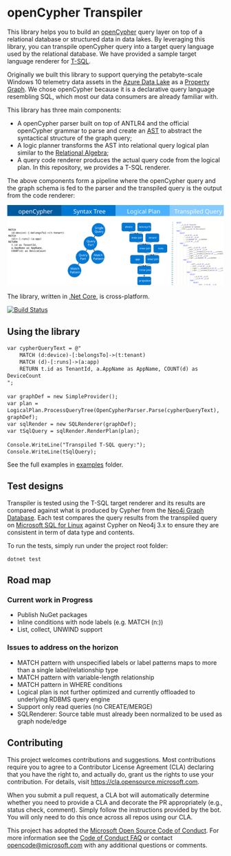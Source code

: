 # openCypher Transpiler


This library helps you to build an [openCypher](http://www.opencypher.org/) query layer on top of a relational database or structured data in data lakes. By leveraging this library, you can transpile openCypher query into a target query language used by the relational database. We have provided a sample target language renderer for [T-SQL](https://docs.microsoft.com/en-us/sql/t-sql/language-reference?view=sql-server-2017).

Originally we built this library to support querying the petabyte-scale Windows 10 telemetry data assets in the [Azure Data Lake](https://azure.microsoft.com/en-us/solutions/data-lake/) as a [Property Graph](https://neo4j.com/developer/graph-database/#property-graph). We chose openCypher because it is a declarative query language resembling SQL, which most our data consumers are already familiar with.

This library has three main components:

* A openCypher parser built on top of ANTLR4 and the official openCypher grammar to parse and create an [AST](https://en.wikipedia.org/wiki/Abstract_syntax_tree) to abstract the syntactical structure of the graph query;
* A logic planner transforms the AST into relational query logical plan similar to the [Relational Algebra](https://en.wikipedia.org/wiki/Relational_algebra);
* A query code renderer produces the actual query code from the logical plan. In this repository, we provides a T-SQL renderer.

The above components form a pipeline where the openCypher query and the graph schema is fed to the parser and the transpiled query is the output from the code renderer:

![openCypher Transpiler pipeline](docs/transpiler.svg)

The library, written in [.Net Core](https://dotnet.microsoft.com/download), is cross-platform.

[![Build Status](https://dev.azure.com/ms/openCypherTranspiler/_apis/build/status/microsoft.openCypherTranspiler?branchName=master)](https://dev.azure.com/ms/openCypherTranspiler/_build/latest?definitionId=191&branchName=master)

## Using the library

```CSharp
var cypherQueryText = @"
    MATCH (d:device)-[:belongsTo]->(t:tenant)
    MATCH (d)-[:runs]->(a:app)
    RETURN t.id as TenantId, a.AppName as AppName, COUNT(d) as DeviceCount
";

var graphDef = new SimpleProvider();
var plan = LogicalPlan.ProcessQueryTree(OpenCypherParser.Parse(cypherQueryText), graphDef);
var sqlRender = new SQLRenderer(graphDef);
var tSqlQuery = sqlRender.RenderPlan(plan);

Console.WriteLine("Transpiled T-SQL query:");
Console.WriteLine(tSqlQuery);

```
See the full examples in [examples](docs/examples) folder.


## Test designs

Transpiler is tested using the T-SQL target renderer and its results are compared against what is produced by Cypher from the [Neo4j Graph Database](https://neo4j.com/graph-database). Each test compares the query results from the transpiled query on [Microsoft SQL for Linux](https://www.microsoft.com/en-us/sql-server/sql-server-2017) against Cypher on Neo4j 3.x to ensure they are consistent in term of data type and contents.

To run the tests, simply run under the project root folder:
```batch
dotnet test
```

## Road map

### Current work in Progress
* Publish NuGet packages
* Inline conditions with node labels (e.g. MATCH (n:))
* List, collect, UNWIND support

### Issues to address on the horizon
* MATCH pattern with unspecified labels or label patterns maps to more than a single label/relationship type
* MATCH pattern with variable-length relationship
* MATCH pattern in WHERE conditions
* Logical plan is not further optimized and currently offloaded to underlying RDBMS query engine
* Support only read queries (no CREATE/MERGE)
* SQLRenderer: Source table must already been normalized to be used as graph node/edge


## Contributing

This project welcomes contributions and suggestions.  Most contributions require you to agree to a
Contributor License Agreement (CLA) declaring that you have the right to, and actually do, grant us
the rights to use your contribution. For details, visit https://cla.opensource.microsoft.com.

When you submit a pull request, a CLA bot will automatically determine whether you need to provide
a CLA and decorate the PR appropriately (e.g., status check, comment). Simply follow the instructions
provided by the bot. You will only need to do this once across all repos using our CLA.

This project has adopted the [Microsoft Open Source Code of Conduct](https://opensource.microsoft.com/codeofconduct/).
For more information see the [Code of Conduct FAQ](https://opensource.microsoft.com/codeofconduct/faq/) or
contact [opencode@microsoft.com](mailto:opencode@microsoft.com) with any additional questions or comments.
